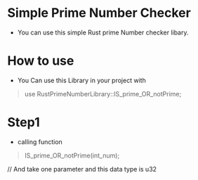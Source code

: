 # Simple Prime Number Checker
* You can use this simple Rust prime Number checker libary.


# How to use
* You Can use this Library in your project with

> use RustPrimeNumberLibrary::IS_prime_OR_notPrime;

# Step1 

* calling function 

> IS_prime_OR_notPrime(int_num);

// And take one parameter and this data type is u32
